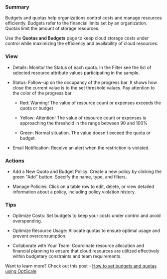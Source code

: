 ### **Summary**

Budgets and quotas help organizations control costs and manage resources efficiently. 
Budgets refer to the financial limits set by an organization. Quotas limit the amount 
of storage resources. 

Use the **Quotas and Budgets** page to keep cloud storage costs under control while 
maximizing the efficiency and availability of cloud resources.

### **View**

- Details: Monitor the Status of each quota. In the Filter see the list of selected resource attribute values participating in the sample. 

- Status: Follow-up on the occupancy of the progress bar. It shows how close the current value is to the set threshold values. Pay attention to the color of the progress bar 
 
    - Red: Warning! The value of resource count or expenses exceeds the quota or budget

    - Yellow: Attention! The value of resource count or expenses is approaching the threshold in the range between 90 and 100%
  
    - Green: Normal situation. The value doesn't exceed the quota or budget.

- Email Notification: Receive an alert when the restriction is violated.

### **Actions**

- Add a New Quota and Budget Policy: Create a new policy by clicking the green "Add" button. Specify the name, type, and filters.

- Manage Policies: Click on a table row to edit, delete, or view detailed information about a policy, including policy violation history.

### **Tips**

- Optimize Costs: Set budgets to keep your costs under control and avoid overspending.

- Optimize Resource Usage: Allocate quotas to ensure optimal usage and prevent overconsumption.

- Collaborate with Your Team: Coordinate resource allocation and financial planning to ensure that cloud resources are utilized effectively within budgetary constraints and team requirements.

Want to learn more? Check out this post - [How to set budgets and quotas using OptScale](https://hystax.com/how-to-set-budgets-and-quotas-using-optscale/)
